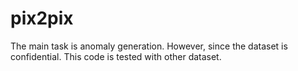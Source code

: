 # pix2pix
The main task is anomaly generation. However, since the dataset is confidential. This code is tested with other dataset.
